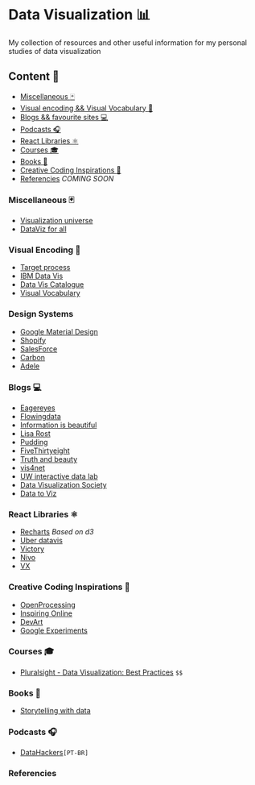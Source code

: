 # Data Visualization :bar_chart:

My collection of resources and other useful information for my personal studies of data visualization 

## Content :memo:

- [Miscellaneous :black_joker:](#miscellaneous-black_joker)
- [Visual encoding && Visual Vocabulary :eyes:](#visual-encoding-eyes)
- [Blogs && favourite sites :computer:](#blogs-computer)
- [Podcasts :headphones:](#podcasts-headphones)
- [React Libraries ⚛](#react-libraries-%EF%B8%8F)
- [Courses :mortar_board:](#courses-mortar_board)
- [Books :book:](#books-book)
- [Creative Coding Inspirations :art:](#creative-coding-inspirations-art)
- [Referencies](#) *COMING SOON*


### Miscellaneous :black_joker:
- [Visualization universe](http://visualizationuniverse.com)
- [DataViz for all](https://datavizforall.org/chart-design.html)

### Visual Encoding :eyes:
  - [Target process](https://www.targetprocess.com/articles/visual-encoding/)
  - [IBM Data Vis](https://www.ibm.com/design/v1/language/experience/data-visualization)
  - [Data Vis Catalogue](https://datavizcatalogue.com/index.html) 
  - [Visual Vocabulary](https://journalismcourses.org/courses/DE0618/Visual-vocabulary.pdf)
  
### Design Systems

- [Google Material Design](https://material.io/design/communication/data-visualization.html)
- [Shopify](https://polaris.shopify.com/design/data-visualizations#navigation)
- [SalesForce](https://www.lightningdesignsystem.com/guidelines/charts/)
- [Carbon](https://www.carbondesignsystem.com/data-visualization)
- [Adele](https://adele.uxpin.com/)
  
### Blogs :computer:
- [Eagereyes](https://eagereyes.org/)
- [Flowingdata](http://flowingdata.com/)
- [Information is beautiful](https://informationisbeautiful.net/)
- [Lisa Rost](https://lisacharlotterost.de/)
- [Pudding](https://pudding.cool/)
- [FiveThirtyeight](https://fivethirtyeight.com/)
- [Truth and beauty](https://truth-and-beauty.net/)
- [vis4net](https://www.vis4.net/blog/)
- [UW interactive data lab](http://idl.cs.washington.edu/papers/)
- [Data Visualization Society](https://www.datavisualizationsociety.com/resources)
- [Data to Viz](https://www.data-to-viz.com/caveats.html)

### React Libraries ⚛️
 - [Recharts](https://github.com/recharts/recharts) *Based on d3*
 - [Uber datavis](https://github.com/uber/react-vis)
 - [Victory](https://github.com/FormidableLabs/victory)
 - [Nivo](https://nivo.rocks/)
 - [VX](https://vx-demo.now.sh/)
 
### Creative Coding Inspirations :art:
 - [OpenProcessing](https://www.openprocessing.org/)
 - [Inspiring Online](https://inspiring.online/)
 - [DevArt](https://devart.withgoogle.com/)
 - [Google Experiments](https://experiments.withgoogle.com/collection/chrome)
 
### Courses :mortar_board:
 - [Pluralsight - Data Visualization: Best Practices](https://www.pluralsight.com/courses/data-visualization-best-practices) `$$`
 
### Books :book:
 - [Storytelling with data](https://www.amazon.com.br/Storytelling-Data-Visualization-Business-Professionals/dp/1119002257)
 
### Podcasts :headphones:
 - [DataHackers](https://open.spotify.com/show/1oMIHOXsrLFENAeM743g93?si=7_9SWHjNQDCPSoWXL4l_ZQ)`[PT-BR]`

 ### Referencies
